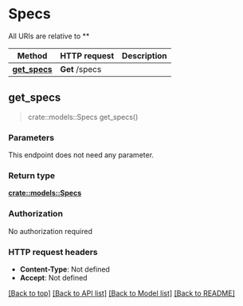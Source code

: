 # Specs

All URIs are relative to **

Method | HTTP request | Description
------------- | ------------- | -------------
[**get_specs**](Specs.md#get_specs) | **Get** /specs | 





## get_specs

> crate::models::Specs get_specs()


### Parameters

This endpoint does not need any parameter.


### Return type

[**crate::models::Specs**](.md)

### Authorization

No authorization required

### HTTP request headers

- **Content-Type**: Not defined
- **Accept**: Not defined

[[Back to top]](#) [[Back to API list]](../README.md#documentation-for-api-endpoints) [[Back to Model list]](../README.md#documentation-for-models) [[Back to README]](../README.md)


